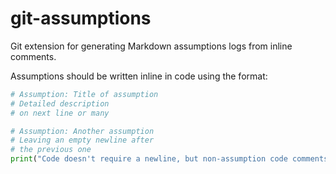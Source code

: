 # git-assumptions
Git extension for generating Markdown assumptions logs from inline comments.

Assumptions should be written inline in code using the format:

```py
# Assumption: Title of assumption
# Detailed description
# on next line or many

# Assumption: Another assumption
# Leaving an empty newline after
# the previous one
print("Code doesn't require a newline, but non-assumption code comments do.")
```
